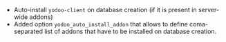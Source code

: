- Auto-install `yodoo-client` on database creation (if it is present
  in server-wide addons)
- Added option `yodoo_auto_install_addon` that allows to define coma-separated
  list of addons that have to be installed on database creation.
